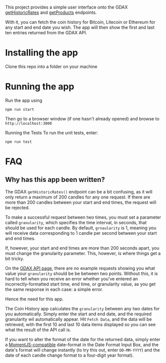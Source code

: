This project provides a simple user interface onto the GDAX [getHistoricRates](https://docs.gdax.com/#get-historic-rates")
and [getProducts](https://docs.gdax.com/#get-products) endpoints.

With it, you can fetch the coin history for Bitcoin, Litecoin or Ethereum for any start and end date you wish. The app 
will then show the first and last ten entries returned from the GDAX API.

# Installing the app
Clone this repo into a folder on your machine

# Running the app
Run the app using

`npm run start`

Then go to a browser window (if one hasn't already opened) and browse to `http://localhost:3000`

Running the Tests
To run the unit tests, enter:

`npm run test`

# FAQ
## Why has this app been written?
The GDAX `getHistoricRates()` endpoint can be a bit confusing, as it will only return a maximum of 200 candles for any 
one request. If there are more than 200 candles between your start and end times, the request will be rejected.
  
To make a successful request between two times, you must set a parameter called `granularity`, which specifies the time 
interval, in seconds, that should be used for each candle. By default, `grnaularity` is 1, meaning you will receive 
data corresponding to 1 candle per second between your start and end times.

If, however, your start and end times are more than 200 seconds apart, you must change the granularity parameter. This,
however, is where things get a bit tricky.

On the [GDAX API page](https://docs.gdax.com/#get-historic-rates), there are no example requests showing you what value 
your `granularity` should be be between two points. Without this, it is hard to tell when you receive an error whether 
you've entered an incorrectly-formatted start time, end time, or granularity value, as you get the same response in each
 case: a simple error.
 
Hence the need for this app.
 
The Coin History app calculates the `granularity` between any two dates for you automatically. Simply enter the start 
and end date, and the required granularity wil automatically appear. Hit `Fetch Data`, and the data will be retrieved, 
with the first 10 and last 10 data items displayed so you can see what the result of the API call is.
    
If you want to alter the format of the date for the returned data, simply enter a 
[MomentJS-compatible](https://momentjs.com/) date-format in the Date Format Input Box, and the date's format will change 
instantly (to try this out, enter `DD-MM-YYYY`) and the date of each candle change format to a four-digit year format).
  
  
  
 
 
